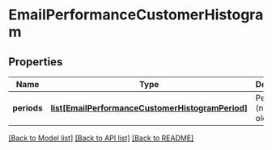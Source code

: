 # EmailPerformanceCustomerHistogram

## Properties
Name | Type | Description | Notes
------------ | ------------- | ------------- | -------------
**periods** | [**list[EmailPerformanceCustomerHistogramPeriod]**](EmailPerformanceCustomerHistogramPeriod.md) | Periods (newest to oldest) | [optional] 

[[Back to Model list]](../README.md#documentation-for-models) [[Back to API list]](../README.md#documentation-for-api-endpoints) [[Back to README]](../README.md)


